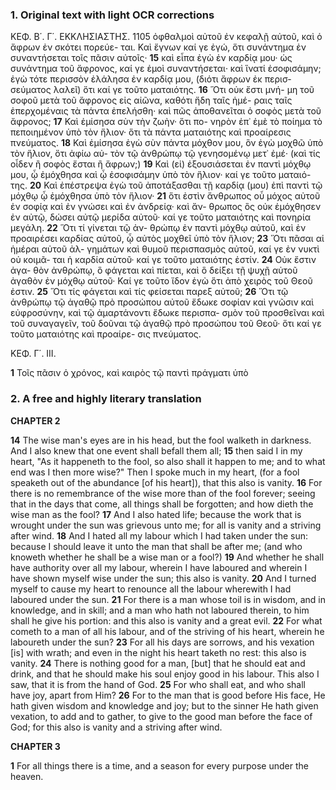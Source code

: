 ### 1. Original text with light OCR corrections

ΚΕΦ. Β΄. Γ΄. ΕΚΚΛΗΣΙΑΣΤΗΣ. 1105
ὀφθαλμοὶ αὐτοῦ ἐν κεφαλῇ αὐτοῦ, καὶ ὁ ἄφρων ἐν σκότει πορεύε-
ται. Καὶ ἔγνων καί γε ἐγώ, ὅτι συνάντημα ἐν συναντήσεται τοῖς
πᾶσιν αὐτοῖς· **15** καὶ εἶπα ἐγὼ ἐν καρδίᾳ μου· ὡς συνάντημα τοῦ
ἄφρονος, καί γε ἐμοὶ συναντήσεται· καὶ ἵνατί ἐσοφισάμην;
ἐγὼ τότε περισσὸν ἐλάλησα ἐν καρδίᾳ μου, (διότι ἄφρων ἐκ περισ-
σεύματος λαλεῖ) ὅτι καί γε τοῦτο ματαιότης. **16** Ὅτι οὐκ ἔστι μνή-
μη τοῦ σοφοῦ μετὰ τοῦ ἄφρονος εἰς αἰῶνα, καθότι ἤδη ταῖς ἡμέ-
ραις ταῖς ἐπερχομέναις τὰ πάντα ἐπελήσθη· καὶ πῶς ἀποθανεῖται
ὁ σοφὸς μετὰ τοῦ ἄφρονος; **17** Καὶ ἐμίσησα σὺν τὴν ζωὴν· ὅτι πο-
νηρὸν ἐπ᾽ ἐμὲ τὸ ποίημα τὸ πεποιημένον ὑπὸ τὸν ἥλιον· ὅτι τὰ
πάντα ματαιότης καὶ προαίρεσις πνεύματος. **18** Καὶ ἐμίσησα ἐγὼ
σὺν πάντα μόχθον μου, ὃν ἐγὼ μοχθῶ ὑπὸ τὸν ἥλιον, ὅτι ἀφίω αὐ-
τὸν τῷ ἀνθρώπῳ τῷ γενησομένῳ μετ᾽ ἐμέ· (καὶ τίς οἶδεν ἢ σοφὸς
ἔσται ἢ ἄφρων;) **19** Καὶ (εἰ) ἐξουσιάσεται ἐν παντὶ μόχθῳ μου, ᾧ
ἐμόχθησα καὶ ᾧ ἐσοφισάμην ὑπὸ τὸν ἥλιον· καί γε τοῦτο ματαιό-
της. **20** Καὶ ἐπέστρεψα ἐγὼ τοῦ ἀποτάξασθαι τῇ καρδίᾳ (μου) ἐπὶ
παντὶ τῷ μόχθῳ ᾧ ἐμόχθησα ὑπὸ τὸν ἥλιον· **21** ὅτι ἐστὶν ἄνθρωπος
οὗ μόχος αὐτοῦ ἐν σοφίᾳ καὶ ἐν γνώσει καὶ ἐν ἀνδρείᾳ· καὶ ἄν-
θρωπος ὃς οὐκ ἐμόχθησεν ἐν αὐτῷ, δώσει αὐτῷ μερίδα αὐτοῦ· καί
γε τοῦτο ματαιότης καὶ πονηρία μεγάλη. **22** Ὅτι τί γίνεται τῷ ἀν-
θρώπῳ ἐν παντὶ μόχθῳ αὐτοῦ, καὶ ἐν προαιρέσει καρδίας αὐτοῦ,
ᾧ αὐτὸς μοχθεῖ ὑπὸ τὸν ἥλιον; **23** Ὅτι πᾶσαι αἱ ἡμέραι αὐτοῦ ἀλ-
γημάτων καὶ θυμοῦ περισπασμὸς αὐτοῦ, καί γε ἐν νυκτὶ οὐ κοιμᾶ-
ται ἡ καρδία αὐτοῦ· καί γε τοῦτο ματαιότης ἐστίν. **24** Οὐκ ἔστιν ἀγα-
θὸν ἀνθρώπῳ, ὃ φάγεται καὶ πίεται, καὶ ὃ δείξει τῇ ψυχῇ αὐτοῦ
ἀγαθὸν ἐν μόχθῳ αὐτοῦ· Καί γε τοῦτο ἴδον ἐγὼ ὅτι ἀπὸ χειρὸς
τοῦ Θεοῦ ἐστιν. **25** Ὅτι τίς φάγεται καὶ τίς φείσεται παρεξ αὐτοῦ;
**26** Ὅτι τῷ ἀνθρώπῳ τῷ ἀγαθῷ πρὸ προσώπου αὐτοῦ ἔδωκε σοφίαν
καὶ γνῶσιν καὶ εὐφροσύνην, καὶ τῷ ἁμαρτάνοντι ἔδωκε περισπα-
σμὸν τοῦ προσθεῖναι καὶ τοῦ συναγαγεῖν, τοῦ δοῦναι τῷ ἀγαθῷ
πρὸ προσώπου τοῦ Θεοῦ· ὅτι καί γε τοῦτο ματαιότης καὶ προαίρε-
σις πνεύματος.

ΚΕΦ. Γ΄. ΙΙΙ.

**1** Τοῖς πᾶσιν ὁ χρόνος, καὶ καιρὸς τῷ παντὶ πράγματι ὑπὸ

### 2. A free and highly literary translation

**CHAPTER 2**

**14** The wise man's eyes are in his head,
    but the fool walketh in darkness.
    And I also knew that one event shall befall them all;
**15** then said I in my heart, "As it happeneth to the fool,
    so also shall it happen to me;
    and to what end was I then more wise?"
    Then I spoke much in my heart,
    (for a fool speaketh out of the abundance [of his heart]),
    that this also is vanity.
**16** For there is no remembrance of the wise more than of the fool forever;
    seeing that in the days that come, all things shall be forgotten;
    and how dieth the wise man as the fool?
**17** And I also hated life;
    because the work that is wrought under the sun was grievous unto me;
    for all is vanity and a striving after wind.
**18** And I hated all my labour which I had taken under the sun:
    because I should leave it unto the man that shall be after me;
    (and who knoweth whether he shall be a wise man or a fool?)
**19** And whether he shall have authority over all my labour,
    wherein I have laboured and wherein I have shown myself wise under the sun;
    this also is vanity.
**20** And I turned myself to cause my heart to renounce all the labour
    wherewith I had laboured under the sun.
**21** For there is a man whose toil is in wisdom, and in knowledge, and in skill;
    and a man who hath not laboured therein,
    to him shall he give his portion:
    and this also is vanity and a great evil.
**22** For what cometh to a man of all his labour,
    and of the striving of his heart,
    wherein he laboureth under the sun?
**23** For all his days are sorrows, and his vexation [is] with wrath;
    and even in the night his heart taketh no rest:
    this also is vanity.
**24** There is nothing good for a man, [but] that he should eat and drink,
    and that he should make his soul enjoy good in his labour.
    This also I saw, that it is from the hand of God.
**25** For who shall eat, and who shall have joy, apart from Him?
**26** For to the man that is good before His face,
    He hath given wisdom and knowledge and joy;
    but to the sinner He hath given vexation,
    to add and to gather, to give to the good man before the face of God;
    for this also is vanity and a striving after wind.

**CHAPTER 3**

**1** For all things there is a time,
    and a season for every purpose under the heaven.